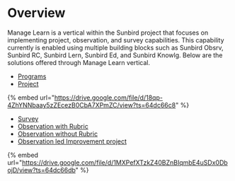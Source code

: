 # Overview

Manage Learn is a vertical within the Sunbird project that focuses on implementing project, observation, and survey capabilities. This capability currently is enabled using multiple building blocks such as Sunbird Obsrv, Sunbird RC, Sunbird Lern, Sunbird Ed, and Sunbird Knowlg.  Below are the solutions offered through Manage Learn vertical.



* [Programs](../../functional-capabilities/manage-learn/what-is-a-program.md)
* [Project](../../functional-capabilities/manage-learn/what-is-a-project.md)

{% embed url="https://drive.google.com/file/d/18qp-4ZhYNNbaay5zZEcezB0CbA7XPmZC/view?ts=64dc66c8" %}

* [Survey](../../functional-capabilities/manage-learn/what-is-a-survey.md)
* [Observation with Rubric](../../functional-capabilities/manage-learn/what-is-observation.md)
* [Observation without Rubric](../../functional-capabilities/manage-learn/what-is-observation.md)
* [Observation led Improvement project](../../functional-capabilities/manage-learn/what-is-observation.md)

{% embed url="https://drive.google.com/file/d/1MXPefXTzkZ40BZnBIqmbE4uSDx0DbojD/view?ts=64dc66db" %}
